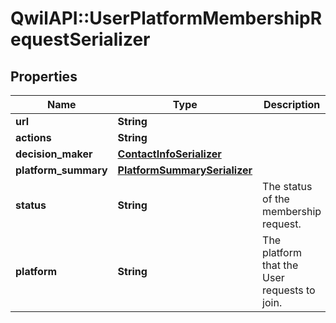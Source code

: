 # QwilAPI::UserPlatformMembershipRequestSerializer

## Properties
Name | Type | Description | Notes
------------ | ------------- | ------------- | -------------
**url** | **String** |  | 
**actions** | **String** |  | 
**decision_maker** | [**ContactInfoSerializer**](ContactInfoSerializer.md) |  | 
**platform_summary** | [**PlatformSummarySerializer**](PlatformSummarySerializer.md) |  | 
**status** | **String** | The status of the membership request. | 
**platform** | **String** | The platform that the User requests to join. | 


